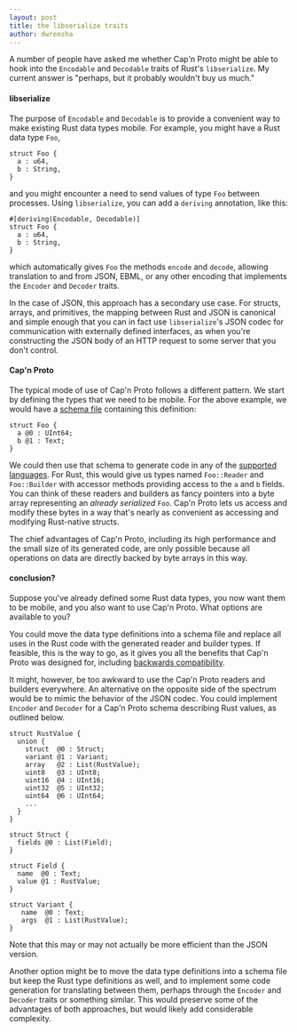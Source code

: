 ```yaml
---
layout: post
title: the libserialize traits
author: dwrensha
---
```


A number of people have asked me whether
Cap'n Proto might be able to hook into
the `Encodable` and `Decodable`
traits of Rust's `libserialize`.
My current answer is
"perhaps, but it probably wouldn't buy us much."

#### libserialize

The purpose of `Encodable` and `Decodable`
is to provide a convenient way
to make existing Rust data types
mobile.
For example, you might have a Rust data type `Foo`,

```
struct Foo {
  a : u64,
  b : String,
}
```

and you might encounter a need to
send values of type `Foo` between processes.
Using `libserialize`, you can
add a `deriving` annotation, like this:

```
#[deriving(Encodable, Decodable)]
struct Foo {
  a : u64,
  b : String,
}
```

which automatically gives `Foo`
the methods
`encode` and `decode`,
allowing translation to and from
JSON, EBML, or any other encoding
that implements the `Encoder` and `Decoder` traits.


In the case of JSON,
this approach has a secondary use case.
For structs, arrays, and primitives,
the mapping between Rust and JSON
is canonical and simple enough
that you can in fact use
`libserialize`'s JSON codec
for communication with externally
defined interfaces,
as when you're constructing the JSON body of
an HTTP request to some server that you don't control.




#### Cap'n Proto

The typical mode of use of Cap'n Proto
follows a different pattern.
We start by defining the types that we
need to be mobile.
For the above example, we would have a
[schema file](http://kentonv.github.io/capnproto/language.html)
containing this definition:

```
struct Foo {
  a @0 : UInt64;
  b @1 : Text;
}
```

We could then use that schema to generate
code in any of the [supported languages](https://kentonv.github.io/capnproto/otherlang.html).
For Rust, this would give us
types named
`Foo::Reader` and `Foo::Builder`
with accessor methods
providing
access to the `a` and `b` fields.
You can think of these readers and builders
as fancy pointers into a byte array
representing an *already serialized* `Foo`.
Cap'n Proto lets us access and modify
these bytes in a way that's nearly
as convenient as accessing and modifying
Rust-native structs.

The chief advantages of Cap'n Proto,
including its high performance and the small size of its generated code,
are only possible because all operations on data are directly backed by
byte arrays in this way.


#### conclusion?

Suppose you've already defined
some Rust data types,
you now want them to be mobile,
and you also want to use Cap'n Proto.
What options are available to you?

You could move the data type definitions into a schema file
and replace all uses in the Rust code
with the generated reader and builder types.
If feasible, this is the way to go,
as it gives you all the benefits that
Cap'n Proto was designed for, including
[backwards compatibility](http://kentonv.github.io/capnproto/language.html#evolving_your_protocol).


It might, however, be too awkward to use the Cap'n Proto
readers and builders everywhere.
An alternative on the opposite side of the
spectrum
would be to
mimic the behavior of the JSON codec.
You could implement `Encoder` and `Decoder`
for a Cap'n Proto schema describing Rust values, as outlined below.

```
struct RustValue {
  union {
    struct  @0 : Struct;
    variant @1 : Variant;
    array   @2 : List(RustValue);
    uint8   @3 : UInt8;
    uint16  @4 : UInt16;
    uint32  @5 : UInt32;
    uint64  @6 : UInt64;
    ...
  }
}

struct Struct {
  fields @0 : List(Field);
}

struct Field {
  name  @0 : Text;
  value @1 : RustValue;
}

struct Variant {
   name  @0 : Text;
   args  @1 : List(RustValue);
}
```

Note that this may or may not actually be
more efficient than the JSON version.


Another option might be to
move the data type definitions into a schema file
but keep the Rust type definitions as well,
and to implement some code generation
for translating between them,
perhaps through the `Encoder` and `Decoder` traits or something similar.
This would preserve some of the advantages
of both approaches, but would likely add considerable complexity.





